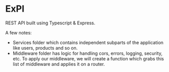 # ExPI
REST API built using Typescript &amp; Express.

A few notes:

* Services folder which contains independent subparts of the application
    like users, products and so on.
* Middleware folder has logic for handling cors, errors, logging, security, etc.
    To apply our middleware, we will create a function which grabs this list of middleware and applies it on a router.